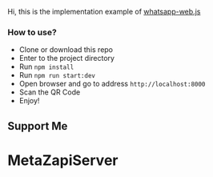 
Hi, this is the implementation example of <a href="https://github.com/pedroslopez/whatsapp-web.js">whatsapp-web.js</a>

### How to use?

- Clone or download this repo
- Enter to the project directory
- Run `npm install`
- Run `npm run start:dev`
- Open browser and go to address `http://localhost:8000`
- Scan the QR Code
- Enjoy!


## Support Me

<!-- You can make a support for this work by <a href="">METAZAP</a>. Thanks
"#"  -->
# MetaZapiServer
